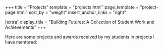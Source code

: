 +++
title = "Projects"
template = "projects.html"
page_template = "project-page.html"
sort_by = "weight"
insert_anchor_links = "right"

[extra]
display_title = "Building Futures: A Collection of Student Work and Achievements"
+++

Here are some projects and awards received by my students in projects I have mentored:
